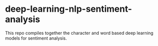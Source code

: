 # deep-learning-nlp-sentiment-analysis
This repo compiles together the character and word based deep learning models for sentiment analysis. 
